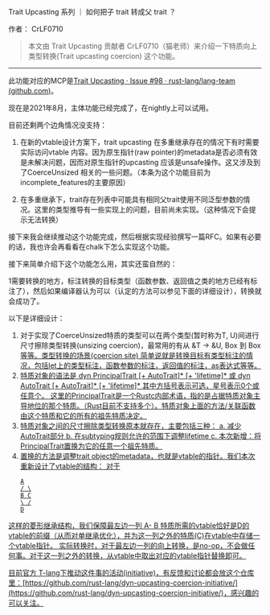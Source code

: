 Trait Upcasting 系列 ｜ 如何把子 trait 转成父 trait ？

作者： CrLF0710

> 本文由 Trait Upcasting 贡献者 CrLF0710（猫老师）来介绍一下特质向上类型转换(Trait upcasting coercion) 这个功能。

---

此功能对应的MCP是[Trait Upcasting · Issue #98 · rust-lang/lang-team (github.com)](https://link.zhihu.com/?target=https%3A//github.com/rust-lang/lang-team/issues/98)。

现在是2021年8月，主体功能已经完成了，在nightly上可以试用。

目前还剩两个边角情况没支持：

1. 在新的vtable设计方案下，trait upcasting 在多重继承存在的情况下有时需要实际访问vtable 内容。因为原生指针(raw pointer)的metadata是否必须有效是未解决问题，因而对原生指针的upcasting 应该是unsafe操作。这又涉及到了CoerceUnsized 相关的一些问题。（本条为这个功能目前为incomplete_features的主要原因）

2. 在多重继承下，trait存在列表中可能具有相同父trait使用不同泛型参数的情况。这里的类型推导有一些实现上的问题，目前尚未实现。（这种情况下会提示无法转换）

接下来我会继续推动这个功能完成，然后根据实现经验撰写一篇RFC。如果有必要的话，我也许会再看看在chalk下怎么实现这个功能。

接下来简单介绍下这个功能怎么用，其实还蛮自然的：

1需要转换的地方，标注转换的目标类型（函数参数、返回值之类的地方已经有标注了），然后如果编译器认为可以（认定的方法可以参见下面的详细设计），转换就会成功了。

以下是详细设计：

1. 对于实现了CoerceUnsized特质的类型可以在两个类型(暂时称为T, U)间进行尺寸擦除类型转换(unsizing coercion)，最常用的有从 &T -> &U, Box<T> 到 Box<U>等等。类型转换的场景(coercion site) 简单说就是转换目标有类型标注的情况，包括let上的类型标注，函数参数的标注，返回值的标注，as表达式等等。
2. 特质对象的语法是 dyn PrincipalTrait [+ AutoTrait]* [+ 'lifetime]* 或 dyn AutoTrait [+ AutoTrait]* [+ 'lifetime]* 其中方括号表示可选，星号表示0个或任意个。
这里的PrincipalTrait是一个Rustc内部术语，指的是占据特质对象主导地位的那个特质。（Rust目前不支持多个）。特质对象上面的方法/关联函数由这个特质和它的所有的祖先特质决定。
3. 特质对象之间的尺寸擦除类型转换原本就存在，主要包括三种：
    a. 减少AutoTrait部分
    b. 在subtyping规则允许的范围下调整lifetime
    c. 本次新增：将PrincipalTrait置换为它的任意一个祖先特质。
4. 置换的方法是调整trait object的metadata，也就是vtable的指针。我们本次重新设计了vtable的结构：
    对于 
    ```text
    A
    / \
    B C
    \ /
    D
    ```

这样的菱形继承结构，我们保障最左边一列 A- B 特质所需的vtable恰好是D的vtable的前缀（从而对单继承优化），并为这一列之外的特质(C)在vtable中存储一个vtable指针。
实际转换时，对于最左边一列的向上转换，是no-op，不会做任何事。对于这一列之外的转换，从vtable中取出对应的vtable指针替换即可。

目前官方 T-lang下推动这件事的活动(initiative)，有反馈和讨论都会放这个仓库里：[https://github.com/rust-lang/dyn-upcasting-coercion-initiative/](https://github.com/rust-lang/dyn-upcasting-coercion-initiative/)，感兴趣的可以关注。

